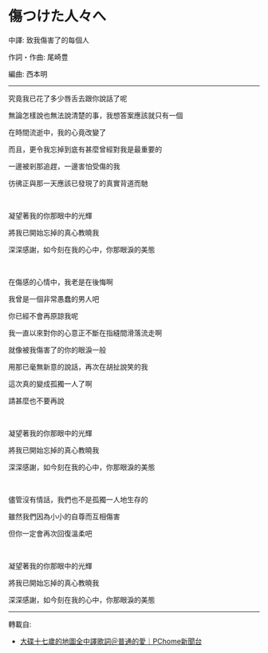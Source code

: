 # 傷つけた人々へ

中譯: 致我傷害了的每個人

作詞・作曲: 尾崎豊

編曲: 西本明

---

究竟我已花了多少唇舌去跟你說話了呢

無論怎樣說也無法說清楚的事，我想答案應該就只有一個

在時間流逝中，我的心竟改變了

而且，更令我忘掉到底有甚麼曾經對我是最重要的

一邊被剎那追趕，一邊害怕受傷的我

彷彿正與那一天應該已發現了的真實背道而馳

<br>

凝望著我的你那眼中的光輝

將我已開始忘掉的真心教曉我

深深感謝，如今刻在我的心中，你那眼淚的美態

<br>

在傷感的心情中，我老是在後悔啊

我曾是一個非常愚蠢的男人吧

你已經不會再原諒我呢

我一直以來對你的心意正不斷在指縫間滑落流走啊

就像被我傷害了的你的眼淚一般

用那已毫無新意的說話，再次在胡扯說笑的我

這次真的變成孤獨一人了啊

請甚麼也不要再說

<br>

凝望著我的你那眼中的光輝

將我已開始忘掉的真心教曉我

深深感謝，如今刻在我的心中，你那眼淚的美態

<br>

儘管沒有情話，我們也不是孤獨一人地生存的

雖然我們因為小小的自尊而互相傷害

但你一定會再次回復溫柔吧

<br>

凝望著我的你那眼中的光輝

將我已開始忘掉的真心教曉我

深深感謝，如今刻在我的心中，你那眼淚的美態

---
轉載自:

- [大碟十七歲的地圖全中譯歌詞＠普通的愛｜PChome新聞台](https://mypaper.pchome.com.tw/forgetnot/post/1239865060)
